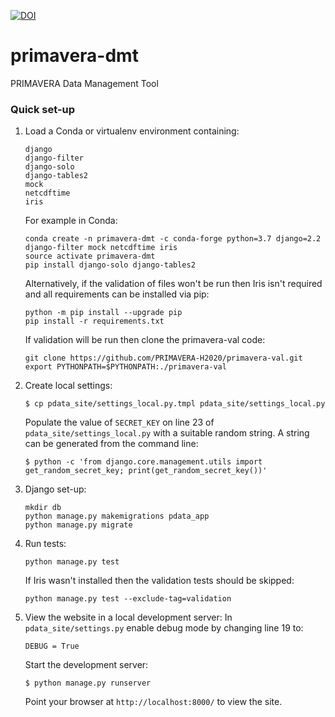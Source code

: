 [![DOI](https://zenodo.org/badge/139697569.svg)](https://zenodo.org/badge/latestdoi/139697569)

# primavera-dmt
PRIMAVERA Data Management Tool

### Quick set-up

1. Load a Conda or virtualenv environment containing:   
   ```  
   django  
   django-filter  
   django-solo  
   django-tables2
   mock
   netcdftime  
   iris  
   ```  
   
   For example in Conda:
   ```
   conda create -n primavera-dmt -c conda-forge python=3.7 django=2.2 django-filter mock netcdftime iris
   source activate primavera-dmt
   pip install django-solo django-tables2
   ```
   Alternatively, if the validation of files won't be run then Iris isn't required
   and all requirements can be installed via pip:
   ```
   python -m pip install --upgrade pip
   pip install -r requirements.txt 
   ```

   If validation will be run then clone the primavera-val code:
   ```
   git clone https://github.com/PRIMAVERA-H2020/primavera-val.git
   export PYTHONPATH=$PYTHONPATH:./primavera-val
   ```
   
   
2. Create local settings:    
   ```  
   $ cp pdata_site/settings_local.py.tmpl pdata_site/settings_local.py  
    ``` 
   Populate the value of `SECRET_KEY` on line 23 of `pdata_site/settings_local.py`
   with a suitable random string. A string can be generated from the command line:
   ```
   $ python -c 'from django.core.management.utils import get_random_secret_key; print(get_random_secret_key())'
   ```

3. Django set-up:  
   ```
   mkdir db
   python manage.py makemigrations pdata_app
   python manage.py migrate
   ```

4. Run tests:
   ```
   python manage.py test
   ```
   If Iris wasn't installed then the validation tests should be skipped: 
   ```
   python manage.py test --exclude-tag=validation
   ```
   
5. View the website in a local development server:
   In `pdata_site/settings.py` enable debug mode by changing line 19 to:
   ```
   DEBUG = True
   ```
   Start the development server:
   ```
   $ python manage.py runserver
   ```
   Point your browser at `http://localhost:8000/` to view the site.